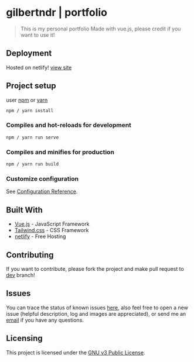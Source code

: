 # gilbertndr | portfolio

> This is my personal portfolio Made with vue.js, please credit if you want to use it!

## Deployment

Hosted on netlify! [view site](https://gilbertndr.dev)

## Project setup

user [npm](https://www.npmjs.com/) or [yarn](https://yarnpkg.com/)

```
npm / yarn install 
```

### Compiles and hot-reloads for development
```
npm / yarn run serve
```

### Compiles and minifies for production
```
npm / yarn run build
```

### Customize configuration
See [Configuration Reference](https://cli.vuejs.org/config/).


## Built With

* [Vue.js](https://vuejs.org/) - JavaScript Framework
* [Tailwind.css](https://tailwindcss.com/) - CSS Framework
* [netlify](https://www.netlify.com/) - Free Hosting

## Contributing

If you want to contribute, please fork the project and make pull request to [dev](https://github.com/gilbertndr/portfolio/tree/dev) branch!

## Issues
You can trace the status of known issues [here](https://github.com/gilbertndr/portfolio/issues),
also feel free to open a new issue (helpful description, log and images are appreciated), or send me an [email](mailto:gilbert.ndresaj@gmail.com) if you have any questions.



## Licensing
This project is licensed under the [GNU v3 Public License](https://github.com/gilbertndr/portfolio/blob/dev/LICENSE).

